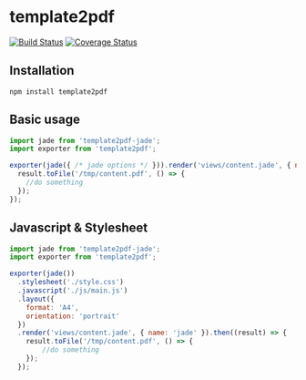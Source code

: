 template2pdf
======================

[![Build Status](https://travis-ci.org/holyshared/template2pdf.svg?branch=master)](https://travis-ci.org/holyshared/template2pdf)
[![Coverage Status](https://coveralls.io/repos/holyshared/template2pdf/badge.svg?branch=master&service=github)](https://coveralls.io/github/holyshared/template2pdf?branch=master)

Installation
----------------------

    npm install template2pdf

Basic usage
--------------------------

```js
import jade from 'template2pdf-jade';
import exporter from 'template2pdf';

exporter(jade({ /* jade options */ })).render('views/content.jade', { name: 'jade' }).then((result) => {
  result.toFile('/tmp/content.pdf', () => {
    //do something
  });
});
```

Javascript & Stylesheet
--------------------------

```js
import jade from 'template2pdf-jade';
import exporter from 'template2pdf';

exporter(jade())
  .stylesheet('./style.css')
  .javascript('./js/main.js')
  .layout({
    format: 'A4',
    orientation: 'portrait'
  })
  .render('views/content.jade', { name: 'jade' }).then((result) => {
    result.toFile('/tmp/content.pdf', () => {
		//do something
    });
  });
```
